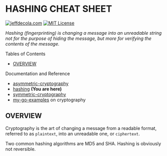 # HASHING CHEAT SHEET

[![jeffdecola.com](https://img.shields.io/badge/website-jeffdecola.com-blue)](https://jeffdecola.com)
[![MIT License](https://img.shields.io/:license-mit-blue.svg)](https://jeffdecola.mit-license.org)

_Hashing (fingerprinting) is changing a message into an unreadable string not for
the purpose of hiding the message, but more for verifying the
contents of the message._

Tables of Contents

* [OVERVIEW](https://github.com/JeffDeCola/my-cheat-sheets/tree/master/software/development/software-architectures/cryptography/hashing-cheat-sheet#overview)

Documentation and Reference

* [asymmetric-cryptography](https://github.com/JeffDeCola/my-cheat-sheets/tree/master/software/development/software-architectures/cryptography/asymmetric-cryptography-cheat-sheet)
* [hashing](https://github.com/JeffDeCola/my-cheat-sheets/tree/master/software/development/software-architectures/cryptography/hashing-cheat-sheet)
  **(You are here)**
* [symmetric-cryptography](https://github.com/JeffDeCola/my-cheat-sheets/tree/master/software/development/software-architectures/cryptography/symmetric-cryptography-cheat-sheet)
* [my-go-examples](https://github.com/JeffDeCola/my-go-examples#cryptography)
  on cryptography

## OVERVIEW

Cryptography is the art of changing a message from a readable format,
referred to as `plaintext`, into an unreadable one, or `ciphertext`.

Two common hashing algorithms are MD5 and SHA.  Hashing is obviously not reversible.
